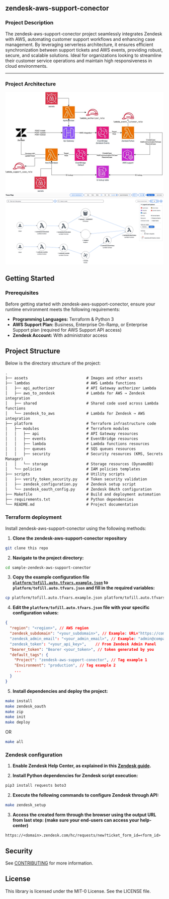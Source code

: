 ## zendesk-aws-support-conector


### Project Description
 
The zendesk-aws-support-conector project seamlessly integrates Zendesk with AWS, automating customer support workflows and enhancing case management. By leveraging serverless architecture, it ensures efficient synchronization between support tickets and AWS events, providing robust, secure, and scalable solutions. Ideal for organizations looking to streamline their customer service operations and maintain high responsiveness in cloud environments.

---

### Project Architecture 
![architecture diagramm](assets/zendeskarch.jpeg)
![xray trace](assets/zendesk-to-aws-trace.png)

## Getting Started

### Prerequisites

Before getting started with zendesk-aws-support-conector, ensure your runtime environment meets the following requirements:

- **Programming Languages:** Terraform & Python 3
- **AWS Support Plan:** Business, Enterprise On-Ramp, or Enterprise Support plan (required for AWS Support API access)
- **Zendesk Account:** With administrator access

## Project Structure

Below is the directory structure of the project:

```
.
├── assets                          # Images and other assets
├── lambdas                         # AWS Lambda functions
│   ├── api_authorizer              # API Gateway authorizer Lambda
│   ├── aws_to_zendesk              # Lambda for AWS → Zendesk integration
│   ├── shared                      # Shared code used across Lambda functions
│   └── zendesk_to_aws              # Lambda for Zendesk → AWS integration
├── platform                        # Terraform infrastructure code
│   ├── modules                     # Terraform modules
│   │   ├── api                     # API Gateway resources
│   │   ├── events                  # EventBridge resources
│   │   ├── lambda                  # Lambda functions resources
│   │   ├── queues                  # SQS queues resources
│   │   ├── security                # Security resources (KMS, Secrets Manager)
│   │   └── storage                 # Storage resources (DynamoDB)
│   └── policies                    # IAM policies templates
├── scripts                         # Utility scripts
│   ├── verify_token_security.py    # Token security validation
│   ├── zendesk_configuration.py    # Zendesk setup script
│   └── zendesk_oauth_config.py     # Zendesk OAuth configuration
├── Makefile                        # Build and deployment automation
├── requirements.txt                # Python dependencies
└── README.md                       # Project documentation
```

### Terraform deployment

Install zendesk-aws-support-conector using the following methods:

1. **Clone the zendesk-aws-support-conector repository**

```sh
git clone this repo
```

2. **Navigate to the project directory:**

```sh
cd sample-zendesk-aws-support-conector
```

3. **Copy the example configuration file [`platform/tofill.auto.tfvars.example.json`](./platform/tofill.auto.tfvars.example.json) to `platform/tofill.auto.tfvars.json` and fill in the required variables:**

```sh
cp platform/tofill.auto.tfvars.example.json platform/tofill.auto.tfvars.json
```

4. **Edit the `platform/tofill.auto.tfvars.json` file with your specific configuration values:**

```json
{
  "region": "<region>", // AWS region
  "zendesk_subdomain": "<your_subdomain>", // Example: URL="https://companyname.zendesk.com" then subdomain="companyname"
  "zendesk_admin_email": "<your_admin_email>", // Example: "admin@companyname.com"
  "zendesk_token": "<your_api_key>",    // From Zendesk Admin Panel
  "bearer_token": "Bearer <your_token>", // token generated by you
  "default_tags": {
    "Project": "zendesk-aws-support-conector", // Tag example 1
    "Environment": "production", // Tag example 2
    ...
  }
}
```

5. **Install dependencies and deploy the project:**

```sh
make install
make zendesk_oauth
make zip
make init
make deploy
```

OR

```sh
make all
```

### Zendesk configuration

1. **Enable Zendesk Help Center, as explained in this [Zendesk guide](https://support.zendesk.com/hc/en-us/articles/5702269234330-Enabling-and-activating-your-help-center).**

2. **Install Python dependencies for Zendesk script execution:**

```sh
pip3 install requests boto3
```

2. **Execute the following commands to configure Zendesk through API:**

```sh
make zendesk_setup
```

3. **Access the created form through the browser using the output URL from last step: (make sure your end-users can access your help-center)**
```
https://<domain>.zendesk.com/hc/requests/new?ticket_form_id=<form_id>
```

## Security

See [CONTRIBUTING](CONTRIBUTING.md#security-issue-notifications) for more information.

## License

This library is licensed under the MIT-0 License. See the LICENSE file.
